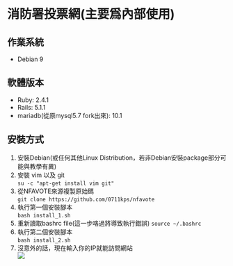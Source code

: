 # 消防署投票網(主要爲內部使用)
## 作業系統
* Debian 9
## 軟體版本
* Ruby: 2.4.1
* Rails: 5.1.1
* mariadb(從原mysql5.7 fork出來): 10.1
## 安裝方式
1. 安裝Debian(或任何其他Linux Distribution，若非Debian安裝package部分可能與教學有異)
2. 安裝 vim 以及 git  
`su -c "apt-get install vim git"`
3. 從NFAVOTE來源複製原始碼  
`git clone https://github.com/0711kps/nfavote`
4. 執行第一個安裝腳本  
`bash install_1.sh`
5. 重新讀取bashrc file(這一步咯過將導致執行錯誤)
`source ~/.bashrc`
6. 執行第二個安裝腳本  
`bash install_2.sh`
7. 沒意外的話，現在輸入你的IP就能訪問網站  
![](http://i.imgur.com/QTJPe1l.png)

